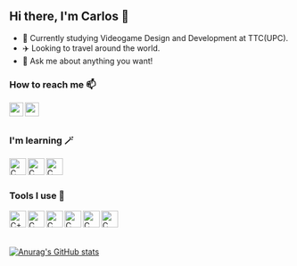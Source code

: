 ## Hi there, I'm Carlos 👋

- 🌱 Currently studying Videogame Design and Development at TTC(UPC).
- ✈️ Looking to travel around the world.
- 💬 Ask me about anything you want!


### How to reach me 📫
[<img align="left" alt="carlosarnau | Twitter" width="25px" src="https://mde.org.es/wp-content/uploads/2020/11/TW.png" />][twitter]
[<img align="left" alt="carlosarnau | Instagram" width="25px" src="https://cdn4.iconfinder.com/data/icons/logos-and-brands/512/27_Artstation_logo_logos-512.png" />][artstation]

<br>
<br>

### I'm learning 🪄
<img align="left" alt="C" width="30px" src="https://img.icons8.com/color/344/c-programming.png"/>

<img align="left" alt="C" width="30px" src="https://img.icons8.com/color/344/c-sharp-logo.png"/>

<img align="left" alt="C" width="30px" src="https://img.icons8.com/color/344/c-plus-plus-logo.png"/>

<br>
<br>

### Tools I use 🔧
<img align="left" alt= "C++" width = "30px" src = "https://img.icons8.com/color/344/github--v1.png"/>

<img align="left" alt="C" width="30px" src="https://img.icons8.com/color/344/visual-studio--v2.png"/>

<img align="left" alt="C" width="30px" src="https://img.icons8.com/color/344/autodesk-maya.png"/>

<img align="left" alt="C" width="30px" src="https://img.icons8.com/color/344/adobe-photoshop--v1.png"/>

<img align="left" alt="C" width="30px" src="https://img.icons8.com/color/344/adobe-illustrator--v1.png"/>

<img align="left" alt="C" width="30px" src="https://img.icons8.com/color/344/adobe-premiere-pro--v1.png"/>

<br>
<br>
<br>

[![Anurag's GitHub stats](https://github-readme-stats.vercel.app/api?username=carlosarnau)](https://github.com/anuraghazra/github-readme-stats)
  
[twitter]: https://twitter.com/carlosarnau01
[artstation]: https://www.artstation.com/carlosarnau
